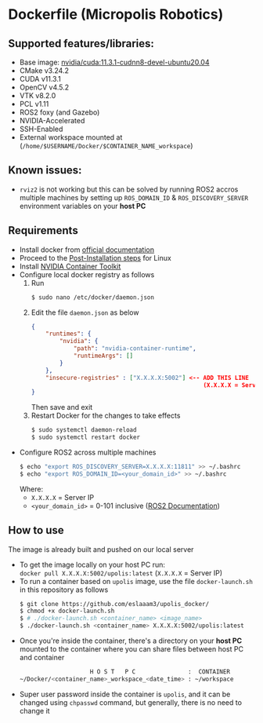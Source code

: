 # Dockerfile (Micropolis Robotics)

## Supported features/libraries:  
- Base image: [nvidia/cuda:11.3.1-cudnn8-devel-ubuntu20.04](https://hub.docker.com/layers/nvidia/cuda/11.3.1-cudnn8-devel-ubuntu20.04/images/sha256-459c130c94363099b02706b9b25d9fe5822ea233203ce9fbf8dfd276a55e7e95)  
- CMake v3.24.2  
- CUDA v11.3.1  
- OpenCV v4.5.2 
- VTK v8.2.0 
- PCL v1.11  
- ROS2 foxy (and Gazebo)  
- NVIDIA-Accelerated  
- SSH-Enabled  
- External workspace mounted at (`/home/$USERNAME/Docker/$CONTAINER_NAME_workspace`)  

## Known issues:  

- `rviz2` is not working but this can be solved by running ROS2 accros multiple machines by setting up `ROS_DOMAIN_ID` & `ROS_DISCOVERY_SERVER` environment variables on your **host PC**

## Requirements
- Install docker from [official documentation](https://docs.docker.com/engine/install/ubuntu/)
- Proceed to the [Post-Installation steps](https://docs.docker.com/engine/install/linux-postinstall/) for Linux
- Install [NVIDIA Container Toolkit](https://docs.nvidia.com/datacenter/cloud-native/container-toolkit/install-guide.html#docker)
- Configure local docker registry as follows
  1. Run
        ```bash
        $ sudo nano /etc/docker/daemon.json
        ```
  2. Edit the file `daemon.json` as below 
        ```json
        {
            "runtimes": {
                "nvidia": {
                    "path": "nvidia-container-runtime",
                    "runtimeArgs": []
                }
            },
            "insecure-registries" : ["X.X.X.X:5002"] <-- ADD THIS LINE 
                                                         (X.X.X.X = Server IP)
        }
        ```
        Then save and exit
  3. Restart Docker for the changes to take effects
        ```bash
        $ sudo systemctl daemon-reload
        $ sudo systemctl restart docker
        ```  
- Configure ROS2 across multiple machines  
    ```bash
    $ echo "export ROS_DISCOVERY_SERVER=X.X.X.X:11811" >> ~/.bashrc
    $ echo "export ROS_DOMAIN_ID=<your_domain_id>" >> ~/.bashrc
    ```  
    Where:
    - `X.X.X.X`  = Server IP
    - `<your_domain_id>` = 0-101 inclusive ([ROS2 Documentation](https://docs.ros.org/en/foxy/Concepts/About-Domain-ID.html#choosing-a-domain-id-long-version))
## How to use
The image is already built and pushed on our local server
- To get the image locally on your host PC run:  
  `docker pull X.X.X.X:5002/upolis:latest` (`X.X.X.X`  = Server IP)  
- To run a container based on `upolis` image, use the file `docker-launch.sh` in this repository as follows
    ```bash
    $ git clone https://github.com/eslaaam3/upolis_docker/
    $ chmod +x docker-launch.sh
    $ # ./docker-launch.sh <container_name> <image_name>
    $ ./docker-launch.sh <container_name> X.X.X.X:5002/upolis:latest
    ```
- Once you're inside the container, there's a directory on your **host PC** mounted to the container where you can share files between host PC and container
  ```bash
                      H O S T   P C               :  CONTAINER
  ~/Docker/<container_name>_workspace_<date_time> : ~/workspace
  ```
- Super user password inside the container is `upolis`, and it can be changed using `chpasswd` command, but generally, there is no need to change it